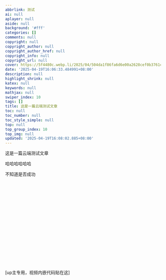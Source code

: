 ```yaml
---
abbrlink: 测试
ai: null
aplayer: null
aside: null
background: '#fff'
categories: []
comments: null
copyright: null
copyright_author: null
copyright_author_href: null
copyright_info: null
copyright_url: null
cover: https://5f4480c.webp.li/2025/04/504da1f86fa6d6e00a2628cef0b3761c.jpg
date: '2025-04-19T16:06:33.484991+08:00'
description: null
highlight_shrink: null
katex: null
keywords: null
mathjax: null
swiper_index: 10
tags: []
title: 这是一篇云端测试文章
toc: null
toc_number: null
toc_style_simple: null
top: null
top_group_index: 10
top_img: null
updated: '2025-04-19T16:08:02.885+08:00'
---
```

这是一篇云端测试文章

哈哈哈哈哈哈

不知道是否成功

<div class="video-container">
[up主专用，视频内嵌代码贴在这]
</div>

<style>
.video-container {
    position: relative;
    width: 100%;
    padding-top: 56.25%; /* 16:9 aspect ratio (height/width = 9/16 * 100%) */
}

.video-container iframe {
    position: absolute;
    top: 0;
    left: 0;
    width: 100%;
    height: 100%;
}
</style>
